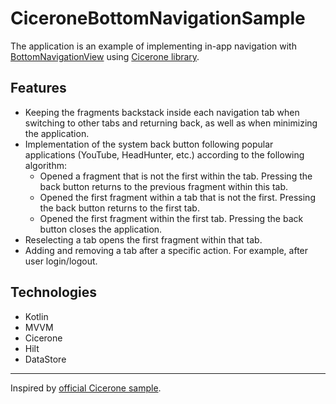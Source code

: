 # CiceroneBottomNavigationSample

The application is an example of implementing in-app navigation with [BottomNavigationView](https://developer.android.com/reference/com/google/android/material/bottomnavigation/BottomNavigationView) using [Cicerone library](https://github.com/terrakok/Cicerone).

## Features
  * Keeping the fragments backstack inside each navigation tab when switching to other tabs and returning back, as well as when minimizing the application.
  * Implementation of the system back button following popular applications (YouTube, HeadHunter, etc.) according to the following algorithm:
    * Opened a fragment that is not the first within the tab. Pressing the back button returns to the previous fragment within this tab.
    * Opened the first fragment within a tab that is not the first. Pressing the back button returns to the first tab.
    * Opened the first fragment within the first tab. Pressing the back button closes the application.
  * Reselecting a tab opens the first fragment within that tab.
  * Adding and removing a tab after a specific action. For example, after user login/logout.

## Technologies
  * Kotlin
  * MVVM
  * Cicerone
  * Hilt
  * DataStore

---  
Inspired by [official Cicerone sample](https://github.com/terrakok/Cicerone/tree/master/sample).
